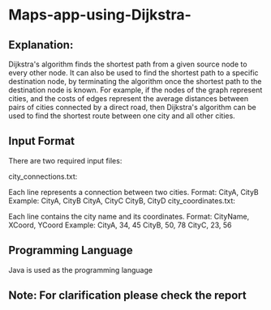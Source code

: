 # Maps-app-using-Dijkstra-

## Explanation:
Dijkstra's algorithm finds the shortest path from a given source node to every other node. It can also be used to find the shortest path to a specific destination node, by terminating the algorithm once the shortest path to the destination node is known. For example, if the nodes of the graph represent cities, and the costs of edges represent the average distances between pairs of cities connected by a direct road, then Dijkstra's algorithm can be used to find the shortest route between one city and all other cities.

## Input Format
There are two required input files:

city_connections.txt:

Each line represents a connection between two cities.
Format: CityA, CityB 
Example:
CityA, CityB 
CityA, CityC
CityB, CityD
city_coordinates.txt:

Each line contains the city name and its coordinates.
Format: CityName, XCoord, YCoord
Example:
CityA, 34, 45
CityB, 50, 78
CityC, 23, 56

## Programming Language
Java is used as the programming language

## Note: For clarification please check the report
